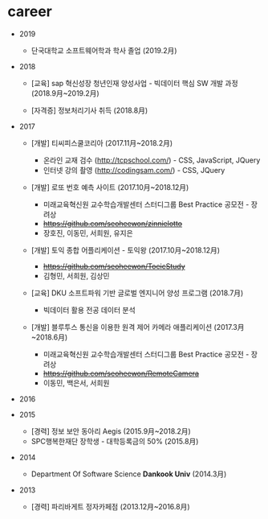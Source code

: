 # career

+ 2019

	+ 단국대학교 소프트웨어학과 학사 졸업 (2019.2月)  

+ 2018

	+ [교육] sap 혁신성장 청년인재 양성사업 - 빅데이터 핵심 SW 개발 과정 (2018.9月~2019.2月)   

	+ [자격증] 정보처리기사 취득 (2018.8月)  

+ 2017

	+ [개발] 티씨피스쿨코리아 (2017.11月~2018.2月)  
		+ 온라인 교재 검수 (http://tcpschool.com/) - CSS, JavaScript, JQuery 
		+ 인터넷 강의 촬영 (http://codingsam.com/) - CSS, JQuery 

	+ [개발] 로또 번호 예측 사이트 (2017.10月~2018.12月)  
		+ 미래교육혁신원 교수학습개발센터 스터디그룹 Best Practice 공모전 - 장려상 
		+ ~~https://github.com/seoheewon/zinnielotto~~
		+ 장호진, 이동민, 서희원, 유지은
		
	+ [개발] 토익 종합 어플리케이션 - 토익왕 (2017.10月~2018.12月)
		+ ~~https://github.com/seoheewon/ToeicStudy~~
		+ 김형민, 서희원, 김상민

	+ [교육] DKU 소프트파워 기반 글로벌 엔지니어 양성 프로그램 (2018.7月)
		+ 빅데이터 활용 전공 데이터 분석

	+ [개발] 블루투스 통신을 이용한 원격 제어 카메라 애플리케이션 (2017.3月~2018.6月)
		+ 미래교육혁신원 교수학습개발센터 스터디그룹 Best Practice 공모전 - 장려상 
		+ ~~https://github.com/seoheewon/RemoteCamera~~
		+ 이동민, 백은서, 서희원

+ 2016


+ 2015

	+ [경력] 정보 보안 동아리 Aegis (2015.9月~2018.2月)
	+ SPC행복한재단 장학생 - 대학등록금의 50% (2015.8月)

+ 2014

	+ Department Of Software Science **Dankook Univ** (2014.3月)

+ 2013
	
	+ [경력] 파리바게트 정자카페점 (2013.12月~2016.8月)
